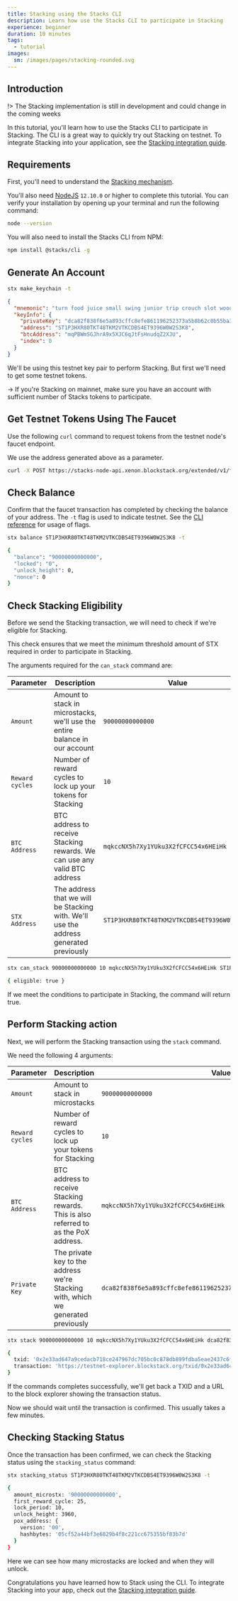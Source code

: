 ```yaml
---
title: Stacking using the Stacks CLI
description: Learn how use the Stacks CLI to participate in Stacking
experience: beginner
duration: 10 minutes
tags:
  - tutorial
images:
  sm: /images/pages/stacking-rounded.svg
---
```


## Introduction

!> The Stacking implementation is still in development and could change in the coming weeks

In this tutorial, you'll learn how to use the Stacks CLI to participate in Stacking. The CLI is a great way to quickly try out Stacking on testnet. To integrate Stacking into your application, see the [Stacking integration guide](/stacks-blockchain/integrate-stacking).

## Requirements

First, you'll need to understand the [Stacking mechanism](/stacks-blockchain/stacking).

You'll also need [NodeJS](https://nodejs.org/en/download/) `12.10.0` or higher to complete this tutorial. You can verify your installation by opening up your terminal and run the following command:

```bash
node --version
```

You will also need to install the Stacks CLI from NPM:

```bash
npm install @stacks/cli -g
```

## Generate An Account

```bash
stx make_keychain -t
```

```json
{
  "mnemonic": "turn food juice small swing junior trip crouch slot wood nephew own tourist hazard tomato follow trust just project traffic spirit oil diary blue",
  "keyInfo": {
    "privateKey": "dca82f838f6e5a893cffc8efe861196252373a5b8b62c0b55ba3a0a7a28795d301",
    "address": "ST1P3HXR80TKT48TKM2VTKCDBS4ET9396W0W2S3K8",
    "btcAddress": "mqPBWmSGJhrA9x5XJC6qJtFsHnudqZ2XJU",
    "index": 0
  }
}
```

We'll be using this testnet key pair to perform Stacking. But first we'll need to get some testnet tokens.

-> If you're Stacking on mainnet, make sure you have an account with sufficient number of Stacks tokens to participate.

## Get Testnet Tokens Using The Faucet

Use the following `curl` command to request tokens from the testnet node's faucet endpoint.

We use the address generated above as a parameter.

```bash
curl -X POST https://stacks-node-api.xenon.blockstack.org/extended/v1/faucets/stx?address=ST1P3HXR80TKT48TKM2VTKCDBS4ET9396W0W2S3K8&stacking=true
```

## Check Balance

Confirm that the faucet transaction has completed by checking the balance of your address. The `-t` flag is used to indicate testnet. See the [CLI reference](/references/stacks-cli) for usage of flags.

```bash
stx balance ST1P3HXR80TKT48TKM2VTKCDBS4ET9396W0W2S3K8 -t

{
  "balance": "90000000000000",
  "locked": "0",
  "unlock_height": 0,
  "nonce": 0
}
```

## Check Stacking Eligibility

Before we send the Stacking transaction, we will need to check if we're eligible for Stacking.

This check ensures that we meet the minimum threshold amount of STX required in order to participate in Stacking.

The arguments required for the `can_stack` command are:

| Parameter       | Description                                                                           | Value                                       |
| --------------- | ------------------------------------------------------------------------------------- | ------------------------------------------- |
| `Amount`        | Amount to stack in microstacks, we'll use the entire balance in our account           | `90000000000000`                            |
| `Reward cycles` | Number of reward cycles to lock up your tokens for Stacking                           | `10`                                        |
| `BTC Address`   | BTC address to receive Stacking rewards. We can use any valid BTC address             | `mqkccNX5h7Xy1YUku3X2fCFCC54x6HEiHk`        |
| `STX Address`   | The address that we will be Stacking with. We'll use the address generated previously | `ST1P3HXR80TKT48TKM2VTKCDBS4ET9396W0W2S3K8` |

```bash
stx can_stack 90000000000000 10 mqkccNX5h7Xy1YUku3X2fCFCC54x6HEiHk ST1P3HXR80TKT48TKM2VTKCDBS4ET9396W0W2S3K8 -t

{ eligible: true }
```

If we meet the conditions to participate in Stacking, the command will return true.

## Perform Stacking action

Next, we will perform the Stacking transaction using the `stack` command.

We need the following 4 arguments:

| Parameter       | Description                                                                           | Value                                                                |
| --------------- | ------------------------------------------------------------------------------------- | -------------------------------------------------------------------- |
| `Amount`        | Amount to stack in microstacks                                                        | `90000000000000`                                                     |
| `Reward cycles` | Number of reward cycles to lock up your tokens for Stacking                           | `10`                                                                 |
| `BTC Address`   | BTC address to receive Stacking rewards. This is also referred to as the PoX address. | `mqkccNX5h7Xy1YUku3X2fCFCC54x6HEiHk`                                 |
| `Private Key`   | The private key to the address we're Stacking with, which we generated previously     | `dca82f838f6e5a893cffc8efe861196252373a5b8b62c0b55ba3a0a7a28795d301` |

```bash
stx stack 90000000000000 10 mqkccNX5h7Xy1YUku3X2fCFCC54x6HEiHk dca82f838f6e5a893cffc8efe861196252373a5b8b62c0b55ba3a0a7a28795d301 -t

{
  txid: '0x2e33ad647a9cedacb718ce247967dc705bc0c878db899fdba5eae2437c6fa1e1',
  transaction: 'https://testnet-explorer.blockstack.org/txid/0x2e33ad647a9cedacb718ce247967dc705bc0c878db899fdba5eae2437c6fa1e1'
}
```

If the commands completes successfully, we'll get back a TXID and a URL to the block explorer showing the transaction status.

Now we should wait until the transaction is confirmed. This usually takes a few minutes.

## Checking Stacking Status

Once the transaction has been confirmed, we can check the Stacking status using the `stacking_status` command:

```bash
stx stacking_status ST1P3HXR80TKT48TKM2VTKCDBS4ET9396W0W2S3K8 -t

{
  amount_microstx: '90000000000000',
  first_reward_cycle: 25,
  lock_period: 10,
  unlock_height: 3960,
  pox_address: {
    version: '00',
    hashbytes: '05cf52a44bf3e6829b4f8c221cc675355bf83b7d'
  }
}
```

Here we can see how many microstacks are locked and when they will unlock.

Congratulations you have learned how to Stack using the CLI. To integrate Stacking into your app, check out the [Stacking integration guide](/stacks-blockchain/integrate-stacking).
